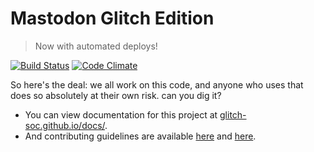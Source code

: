 #  Mastodon Glitch Edition  #

>   Now with automated deploys!

[![Build Status](https://img.shields.io/circleci/project/github/funamitech/mastodon.svg)][circleci]
[![Code Climate](https://img.shields.io/codeclimate/maintainability/funamitech/mastodon.svg)][code_climate]

[circleci]: https://circleci.com/gh/funamitech/mastodon
[code_climate]: https://codeclimate.com/github/funamitech/mastodon

So here's the deal: we all work on this code, and anyone who uses that does so absolutely at their own risk. can you dig it?

- You can view documentation for this project at [glitch-soc.github.io/docs/](https://glitch-soc.github.io/docs/).
- And contributing guidelines are available [here](CONTRIBUTING.md) and [here](https://glitch-soc.github.io/docs/contributing/).
